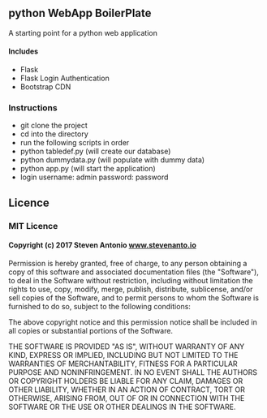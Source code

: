 ## python WebApp BoilerPlate

A starting point for a python web application

#### Includes
* Flask
* Flask Login Authentication
* Bootstrap CDN


### Instructions

* git clone the project
* cd into the directory
* run the following scripts in order
* python tabledef.py (will create our database)
* python dummydata.py (will populate with dummy data)
* python app.py (will start the application)
* login username: admin password: password

## Licence

### MIT Licence

#### Copyright (c) 2017 Steven Antonio www.stevenanto.io

Permission is hereby granted, free of charge, to any person obtaining a copy
of this software and associated documentation files (the "Software"), to deal
in the Software without restriction, including without limitation the rights
to use, copy, modify, merge, publish, distribute, sublicense, and/or sell
copies of the Software, and to permit persons to whom the Software is
furnished to do so, subject to the following conditions:

The above copyright notice and this permission notice shall be included in all
copies or substantial portions of the Software.

THE SOFTWARE IS PROVIDED "AS IS", WITHOUT WARRANTY OF ANY KIND, EXPRESS OR
IMPLIED, INCLUDING BUT NOT LIMITED TO THE WARRANTIES OF MERCHANTABILITY,
FITNESS FOR A PARTICULAR PURPOSE AND NONINFRINGEMENT. IN NO EVENT SHALL THE
AUTHORS OR COPYRIGHT HOLDERS BE LIABLE FOR ANY CLAIM, DAMAGES OR OTHER
LIABILITY, WHETHER IN AN ACTION OF CONTRACT, TORT OR OTHERWISE, ARISING FROM,
OUT OF OR IN CONNECTION WITH THE SOFTWARE OR THE USE OR OTHER DEALINGS IN THE
SOFTWARE.
